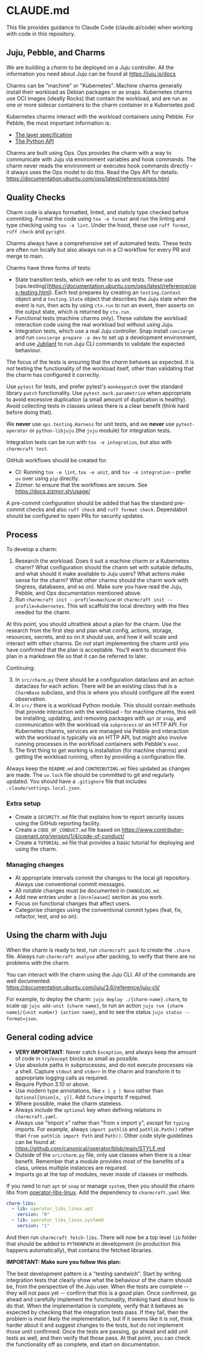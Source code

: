 # CLAUDE.md

This file provides guidance to Claude Code (claude.ai/code) when working with code in this repository.

## Juju, Pebble, and Charms

We are building a *charm* to be deployed on a *Juju* controller. All the information you need about Juju can be found at https://juju.is/docs

Charms can be "machine" or "Kubernetes". Machine charms generally install their workload as Debian packages or as snaps. Kubernetes charms use OCI images (ideally Rocks) that contain the workload, and are run as one or more sidecar containers to the charm container in a Kubernetes pod.

Kubernetes charms interact with the workload containers using Pebble. For Pebble, the most important information is:

* [The layer specification](https://documentation.ubuntu.com/pebble/reference/layer-specification/)
* [The Python API](https://documentation.ubuntu.com/ops/latest/reference/pebble.html#ops-pebble)

Charms are built using Ops. Ops provides the charm with a way to communicate with Juju via environment variables and hook commands. The charm never reads the environment or executes hook commands directly - it always uses the Ops model to do this. Read the Ops API for details: https://documentation.ubuntu.com/ops/latest/reference/ops.html

## Quality Checks

Charm code is always formatted, linted, and staticly type checked before commiting. Format the code using `tox -e format` and run the linting and type checking using `tox -e lint`. Under the hood, these use `ruff format`, `ruff check` and `pyright`.

Charms always have a comprehensive set of automated tests. These tests are often run locally but also always run in a CI workflow for every PR and merge to main.

Charms have three forms of tests:

* State transition tests, which we refer to as unit tests. These use [ops.testing[(https://documentation.ubuntu.com/ops/latest/reference/ops-testing.html). Each test prepares by creating an `testing.Context` object and a `testing.State` object that describes the Juju state when the event is run, then acts by using `ctx.run` to run an event, then asserts on the output state, which is returned by `ctx.run`.
* Functional tests (machine charms only). These validate the workload interaction code using the real workload but without using Juju.
* Integration tests, which use a real Juju controller. Snap install `concierge` and run `concierge prepare -p dev` to set up a development environment, and use [Jubilant](https://documentation.ubuntu.com/jubilant/reference/jubilant/) to run Juju CLI commands to validate the expected behaviour.

The focus of the tests is ensuring that the *charm* behaves as expected. It is *not* testing the functionality of the workload itself, other than validating that the charm has configured it correctly.

Use `pytest` for tests, and prefer pytest's `monkeypatch` over the standard library `patch` functionality. Use `pytest.mark.parametrize` when appropriate to avoid excessive duplication (a small amount of duplication is healthy). Avoid collecting tests in classes unless there is a clear benefit (think hard before doing that).

We **never** use `ops.testing.Harness` for unit tests, and we **never** use `pytest-operator` or `python-libjuju` (the `juju` module) for integration tests.

Integration tests can be run with `tox -e integration`, but also with `charmcraft test`.

GitHub workflows should be created for:

* CI: Running `tox -e lint`, `tox -e unit`, and `tox -e integration` - prefer `uv` over using `pip` directly.
* Zizmor: to ensure that the workflows are secure. See https://docs.zizmor.sh/usage/

A pre-commit configuration should be added that has the standard pre-commit checks and also `ruff check` and `ruff format check`. Dependabot should be configured to open PRs for security updates.

## Process

To develop a charm:

1. Research the workload. Does it suit a machine charm or a Kubernetes charm? What configuration should the charm set with suitable defaults, and what should it make available to Juju users? What actions make sense for the charm? What other charms should the charm work with (ingress, databases, and so on). Make sure you have read the Juju, Pebble, and Ops documentation mentioned above.
2. Run `charmcraft init --profile=machine` or `charmcraft init --profile=kubernetes`. This will scaffold the local directory with the files needed for the charm.

At this point, you should ultrathink about a plan for the charm. Use the research from the first step and plan what config, actions, storage, resources, secrets, and so on it should use, and how it will scale and interact with other charms. Do *not* start implementing the charm until you have confirmed that the plan is acceptable. You'll want to document this plan in a markdown file so that it can be referred to later.

Continuing:

3. In `src/charm.py` there should be a configuration dataclass and an action dataclass for each action. There will be an existing class that is a `CharmBase` subclass, and this is where you should configure all the event observation.
4. In `src/` there is a workload Python module. This should contain methods that provide interaction with the workload - for machine charms, this will be installing, updating, and removing packages with `apt` or `snap`, and communication with the workload via `subprocess` or an HTTP API. For Kubernetes charms, services are managed via Pebble and interaction with the workload is typically via an HTTP API, but might also involve running processes in the workfload containers with Pebble's `exec`.
5. The first thing to get working is installation (for machine charms) and getting the workload running, often by providing a configuration file.

Always keep the `README.md` and `CONTRIBUTING.md` files updated as changes are made. The `uv.lock` file should be committed to git and regularly updated. You should have a `.gitignore` file that includes `.claude/settings.local.json`.

### Extra setup

* Create a `SECURITY.md` file that explains how to report security issues using the GitHub reporting facility.
* Create a `CODE_OF_CONDUCT.md` file based on https://www.contributor-covenant.org/version/1/4/code-of-conduct/
* Create a `TUTORIAL.md` file that provides a basic tutorial for deploying and using the charm.

### Managing changes

* At appropriate intervals commit the changes to the local git repository. Always use conventional commit messages.
* All notable changes must be documented in `CHANGELOG.md`.
* Add new entries under a `[Unreleased]` section as you work.
* Focus on functional changes that affect users.
* Categorise changes using the conventional commit types (feat, fix, refactor, test, and so on).

## Using the charm with Juju

When the charm is ready to test, run `charmcraft pack` to create the `.charm` file. Always run `charmcraft analyse` after packing, to verify that there are no problems with the charm.

You can interact with the charm using the Juju CLI. All of the commands are well documented: https://documentation.ubuntu.com/juju/3.6/reference/juju-cli/

For example, to deploy the charm: `juju deploy ./{charm-name}.charm`, to scale up `juju add-unit {charm name}`, to run an action `juju run {charm name}/{unit number} {action name}`, and to see the status `juju status --format=json`.

## General coding advice

* **VERY IMPORTANT**: Never catch `Exception`, and always keep the amount of code in `try`/`except` blocks as small as possible.
* Use absolute paths in subprocesses, and do not execute processes via a shell. Capture `stdout` and `stderr` in the charm and transform it to appropriate logging calls as required.
* Require Python 3.10 or above.
* Use modern type annotations, like `x | y | None` rather than `Optional[Union[x, y]]`. Add `future` imports if required.
* Where possible, make the charm stateless.
* Always include the ``optional`` key when defining relations in `charmcraft.yaml`.
* Always use "import x" rather than "from x import y", *except* for `typing` imports. For example, always `import pathlib` and `pathlib.Path()` rather than `from pathlib import Path` and `Path()`. Other code style guidelines can be found at: https://github.com/canonical/operator/blob/main/STYLE.md
* Outside of the `src/charm.py` file, only use classes when there is a clear benefit. Remember that a module provides most of the benefits of a class, unless multiple instances are required.
* Imports go at the top of modules, never inside of classes or methods.

If you need to run `apt` or `snap` or manage `system`, then you should the charm libs from [operator-libs-linux](https://github.com/canonical/operator-libs-linux/tree/main/lib/charms/operator_libs_linux). Add the dependency to `charmcraft.yaml` like:

```yaml
charm-libs:
  - lib: operator_libs_linux.apt
    version: "0"
  - lib: operator_libs_linux.systemd
    version: "1"
```

And then run `charmcraft fetch-libs`. There will now be a top level `lib` folder that should be added to `PYTHONPATH` in development (in production this happens automatically), that contains the fetched libraries.

**IMPORTANT: Make sure you follow this plan:**

The best development pattern is a "testing sandwich". Start by writing integration tests that clearly show what the behaviour of the charm should be, from the perspective of the Juju user. When the tests are complete -- they will not pass yet -- confirm that this is a good plan. Once confirmed, go ahead and carefully implement the functionality, thinking hard about how to do that. When the implementation is complete, verify that it behaves as expected by checking that the integration tests pass. If they fail, then the problem is *most likely* the implementation, but if it seems like it is not, think harder about it and suggest changes to the tests, but do not implement those until confirmed. Once the tests are passing, go ahead and add unit tests as well, and then verify that those pass. At that point, you can check the functionality off as complete, and start on documentation.
